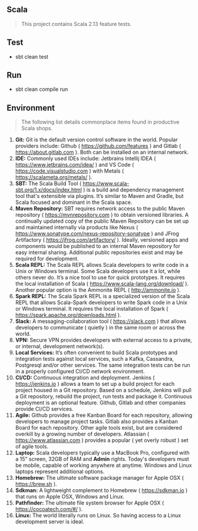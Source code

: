 Scala
-----
>This project contains Scala 2.13 feature tests.

Test
----
* sbt clean test

Run
---
* sbt clean compile run

Environment
-----------
> The following list details commonplace items found in productive Scala shops.

1. **Git:** Git is the default version control software in the world. Popular providers include: Github ( https://github.com/features )
and Gitlab ( https://about.gitlab.com ). Both can be installed on an internal network.
2. **IDE:** Commonly used IDEs include: Jetbrains Intellij IDEA ( https://www.jetbrains.com/idea/ ) and 
VS Code ( https://code.visualstudio.com ) with Metals ( https://scalameta.org/metals/ ).
3. **SBT:** The Scala Build Tool ( https://www.scala-sbt.org/1.x/docs/index.html ) is a build and dependency
management tool that's extensible via plugins. It’s similar to Maven and Gradle, but Scala focused and dominant
in the Scala space.
4. **Maven Repository:** SBT requires network access to the public Maven repository ( https://mvnrepository.com ) to obtain
 versioned libraries. A continually updated copy of the public Maven Repository can be set up and maintained internally via
 products like Nexus ( https://www.sonatype.com/nexus-repository-sonatype ) and JFrog Artifactory ( https://jfrog.com/artifactory/ ).
 Ideally, versioned apps and components would be published to an internal Maven repository for easy internal sharing. Additional
 public repositories exist and may be required for development.
5. **Scala REPL:** The Scala REPL allows Scala developers to write code in a Unix or Windows terminal. Some Scala developers
 use it a lot, while others never do. It’s a nice tool to use for quick prototypes. It requires the local installation of 
 Scala ( https://www.scala-lang.org/download/ ). Another popular option is the Ammonite REPL ( http://ammonite.io ).
6. **Spark REPL:** The Scala Spark REPL is a specialized version of the Scala REPL that allows Scala-Spark developers to write
 Spark code in a Unix or Windows terminal. It requires the local installation of Spark ( https://spark.apache.org/downloads.html ).
7. **Slack:** A messaging-collaboration tool ( https://slack.com ) that allows developers to communicate ( quietly ) in the same room
or across the world.
8. **VPN:** Secure VPN provides developers with external access to a private, or internal, development network(s).
9. **Local Services:** It’s often convenient to build Scala prototypes and integration tests against local services, such a Kafka,
Cassandra, Postgresql and/or other services. The same integration tests can be run in a properly configured CI/CD network environment.
10. **CI/CD:** Continuous integration and deployment. Jenkins ( https://jenkins.io ) allows a team to set up a build project
for each project housed in a Git repository. Based on a schedule, Jenkins will pull a Git repository, rebuild the project, run tests
and package it. Continuous deployment is an optional feature. Github, Gitlab and other companies provide CI/CD services.
11. **Agile:** Github provides a free Kanban Board for each repository, allowing developers to manage project tasks.
Gitlab also provides a Kanban Board for each repository. Other agile tools exist, but are considered overkill by a growing
number of developers. Atlassian ( https://www.atlassian.com ) provides a popular ( yet overly robust ) set of agile tools.
12. **Laptop:** Scala developers typically use a MacBook Pro, configured with a 15" screen, 32GB of RAM and **Admin** rights. Today's
developers must be mobile, capable of working anywhere at anytime. Windows and Linux laptops represent additional options.
13. **Homebrew:** The ultimate software package manager for Apple OSX ( https://brew.sh ).
14. **Sdkman:** A lightweight complement to Homebrew ( https://sdkman.io ) that runs on Apple OSX, Windows and Linux.
15. **Pathfinder:** The ultimate file system browser for Apple OSX ( https://cocoatech.com/#/ ).
16. **Linux:** The world literally runs on Linux. So having access to a Linux development server is ideal.